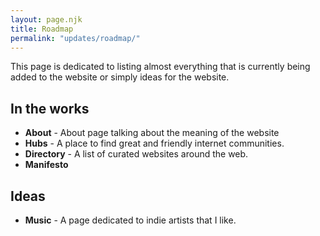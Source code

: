```yaml
---
layout: page.njk
title: Roadmap
permalink: "updates/roadmap/"
---
```


This page is dedicated to listing almost everything that is currently being added to the website or simply ideas for the website.

## In the works

- **About** - About page talking about the meaning of the website
- **Hubs** - A place to find great and friendly internet communities.
- **Directory** - A list of curated websites around the web.
- **Manifesto**

## Ideas

- **Music** - A page dedicated to indie artists that I like.
